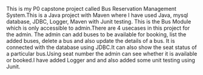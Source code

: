 This is my P0 capstone project called Bus Reservation Management System.This is a Java project with Maven where I have used Java, mysql database, JDBC, Logger, Maven with Junit testing. This is the Bus Module which is only accessible to admin.There are 4 usecases in this project for the admin. The admin can add buses to be available for booking, list the added buses, delete a bus and also update the details of a bus. It is connected with the database using JDBC.It can also show the seat status of a particular bus.Using seat number the admin can see whether it is available or booked.I have added Logger and and also added some unit testing using Junit.  
